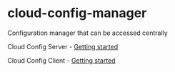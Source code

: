 cloud-config-manager
====================

Configuration manager that can be accessed centrally 

Cloud Config Server - [Getting started](https://github.com/bbytes/cloud-config-manager/tree/master/cloud-config-manager-server)

Cloud Config Client - [Getting started](https://github.com/bbytes/cloud-config-manager/tree/master/cloud-config-manager-client)


